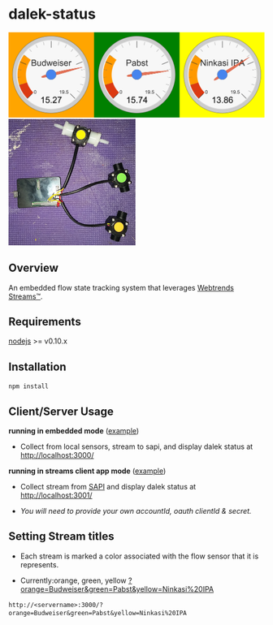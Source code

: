 dalek-status
==========

![initial](initial.png)
![initial](black_box.png)

Overview
--------

An embedded flow state tracking system that leverages [Webtrends Streams™](http://www.webtrends.com/products/streams/).



Requirements
------------

[nodejs](https://nodejs.org/) >= v0.10.x


Installation
-------------

```
npm install
```

Client/Server Usage
-----


**running in embedded mode** ([example](run.sh))

* Collect from local sensors, stream to sapi, and display dalek status at [http://localhost:3000/](http://localhost:3000/)

**running in streams client app mode** ([example](run_app_example.sh))

* Collect stream from [SAPI](http://sapi.webtrends.com/) and display dalek status at [http://localhost:3001/](http://localhost:3001/)

* *You will need to provide your own accountId, oauth clientId & secret.*


Setting Stream titles
---------------------

* Each stream is marked a color associated with the flow sensor that it is represents.

* Currently:orange, green, yellow [?orange=Budweiser&green=Pabst&yellow=Ninkasi%20IPA](http://localhost:3000/?orange=Budweiser&green=Pabst&yellow=Ninkasi%20IPA)

```
http://<servername>:3000/?orange=Budweiser&green=Pabst&yellow=Ninkasi%20IPA
```


